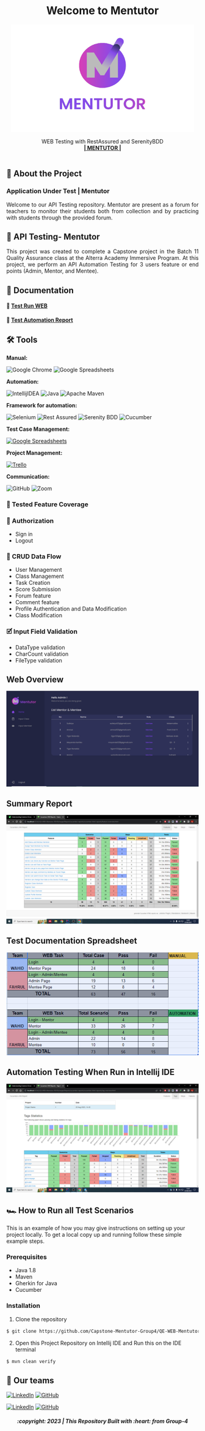 <div align="center">
  <h1>Welcome to Mentutor</h1>

<a href="">
    <img src="./LogoMentutor.png" width="480" height="280">
  </a>

  <p align="center">
    WEB Testing with RestAssured and SerenityBDD
    <br />
    <a href="https://mentutor-immersive.vercel.app/"><strong>| MENTUTOR |</strong></a>
    <br />
    <br />
  </p>
</div>

## 📑 About the Project
### Application Under Test | Mentutor
<p align="justify">Welcome to our API Testing repository. Mentutor are present as a forum for teachers to monitor their students both from collection and by practicing with students through the provided forum.

## 📑 API Testing- Mentutor
<p align="justify">This project was created to complete a Capstone project in the Batch 11 Quality Assurance class at the Alterra Academy Immersive Program. At this project, we perform an API Automation Testing for 3 users feature or end points (Admin, Mentor, and Mentee).</p>

## 📓 Documentation
#### 👀   [Test Run WEB](https://youtu.be/iaz8q6xAYts)
#### 📝   [Test Automation Report](https://drive.google.com/drive/folders/1oZYfWFdVxSvToY_mKirjFhSUmBmxF_9W?usp=sharing)


## 🛠 Tools
**Manual:**

![Google Chrome](https://img.shields.io/badge/Google%20Chrome-4285F4?style=for-the-badge&logo=GoogleChrome&logoColor=white)
![Google Spreadsheets](https://img.shields.io/badge/-Google%20Spreadsheets-4bc47b?style=for-the-badge&logoColor=black)

**Automation:**

![IntellijIDEA](https://img.shields.io/badge/IntelliJIDEA-000000.svg?style=for-the-badge&logo=intellij-idea&logoColor=white)
![Java](https://img.shields.io/badge/java-%23ED8B00.svg?style=for-the-badge&logo=java&logoColor=white)
![Apache Maven](https://img.shields.io/badge/Apache%20Maven-C71A36?style=for-the-badge&logo=Apache%20Maven&logoColor=white)

**Framework for automation:**

![Selenium](https://img.shields.io/badge/-selenium-%43B02A?style=for-the-badge&logo=selenium&logoColor=white)
![Rest Assured](https://img.shields.io/badge/-rest%20assured-000000?style=for-the-badge&logoColor=black)
![Serenity BDD](https://img.shields.io/badge/-serenity%20bdd-16a67a?style=for-the-badge&logoColor=black)
![Cucumber](https://img.shields.io/badge/-cucumber-4bc47b?style=for-the-badge&logoColor=black)

**Test Case Management:**

[![Google Spreadsheets](https://img.shields.io/badge/-Google%20Spreadsheets-4bc47b?style=for-the-badge&logoColor=black)](https://docs.google.com/spreadsheets/d/16WhgJEVnogjZcaBX8dx-v-t7AyZ3uNrFrAytvRM3Gfg/edit#gid=636697585)

**Project Management:**

[![Trello](https://img.shields.io/badge/Trello-%23026AA7.svg?style=for-the-badge&logo=Trello&logoColor=white)](https://trello.com/b/L3cmVsCq)

**Communication:**

![GitHub](https://img.shields.io/badge/github%20Project-%23121011.svg?style=for-the-badge&logo=github&logoColor=white)
![Zoom](https://img.shields.io/badge/Zoom-2D8CFF?style=for-the-badge&logo=zoom&logoColor=white)


### 💫 Tested Feature Coverage

### 🔐 Authorization

- Sign in
- Logout

### 🔄 CRUD Data Flow

- User Management
- Class Management
- Task Creation
- Score Submission
- Forum feature
- Comment feature
- Profile Authentication and Data Modification
- Class Modification

### 🗹 Input Field Validation
- DataType validation
- CharCount validation
- FileType validation

## Web Overview
![report-web-overview](https://github.com/Capstone-Mentutor-Group4/QE-WEB-Mentutor/blob/main/MentutorWEB.PNG)

## Summary Report
![report-web-coverage](https://github.com/Capstone-Mentutor-Group4/QE-WEB-Mentutor/blob/main/Automation-Report%20Mentutor%20WEB.png)

## Test Documentation Spreadsheet
![report-web-chats](https://github.com/Capstone-Mentutor-Group4/QE-WEB-Mentutor/blob/main/Result%20sumarry.PNG)

## Automation Testing When Run in Intellij IDE
![report-web-runningtest](https://github.com/Capstone-Mentutor-Group4/QE-WEB-Mentutor/blob/main/Automation-Report%20Mentutor%20WEB%20Features.png)


## 🏎️ How to Run all Test Scenarios

This is an example of how you may give instructions on setting up your project locally.
To get a local copy up and running follow these simple example steps.

### Prerequisites

- Java 1.8
- Maven
- Gherkin for Java
- Cucumber

### Installation

1. Clone the repository
```bash
$ git clone https://github.com/Capstone-Mentutor-Group4/QE-WEB-Mentutor.git
```
2. Open  this Project Repository on Intellij IDE and Run this on the IDE terminal
```bash
$ mvn clean verify
```

## 📱 Our teams

[![LinkedIn](https://img.shields.io/badge/-Fahrul%20Rozi-white?style=for-the-badge&logo=linkedin&logoColor=blue)](https://www.linkedin.com/in/fahrulroziabdibahari/)
[![GitHub](https://img.shields.io/badge/-FahrulRozi-white?style=for-the-badge&logo=github&logoColor=black)](https://github.com/FahrulRoziAbdi)

[![LinkedIn](https://img.shields.io/badge/-Wahid%20Abdul%20Azis-white?style=for-the-badge&logo=linkedin&logoColor=blue)](https://www.linkedin.com/in/wahid-azis-98954b243/)
[![GitHub](https://img.shields.io/badge/-WahidAbdulAzis-white?style=for-the-badge&logo=github&logoColor=black)](https://github.com/WahidAzis)

<h5>
<p align="center">:copyright: 2023 | This Repository Built with :heart: from Group-4</p>
</h5>
